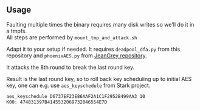 Usage
-----

Faulting multiple times the binary requires many disk writes so we'll do it in a tmpfs.  
All steps are performed by ```mount_tmp_and_attack.sh```

Adapt it to your setup if needed. It requires ```deadpool_dfa.py``` from this repository and ```phoenixAES.py``` from [JeanGrey repository](https://github.com/SideChannelMarvels/JeanGrey).

It attacks the 8th round to break the last round key.  

Result is the last round key, so to roll back key scheduling up to initial AES key, one can e.g. use ```aes_keyschedule``` from Stark project.

```bash
aes_keyschedule D6737EF23E86AAF2A1C1F2952B499AA3 10
K00: 474831397B4145532069732046554E7D
```
